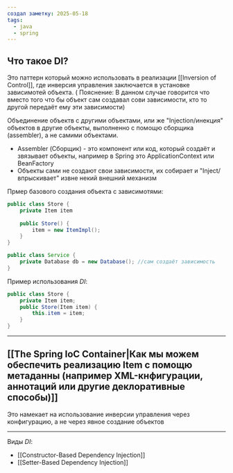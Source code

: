 ```yaml
---
создал заметку: 2025-05-18
tags:
  - java
  - spring
---
```

## Что такое DI?
Это паттерн который можно использовать в реализации [[Inversion of Control]], где инверсия управления заключается в установке зависимотей объекта. ( Пояснение: В данном случае говорится что вместо того что бы объект сам создавал сови зависимости, кто то другой передаёт ему эти зависимости)

Объединение объектв с другими объектами, или же "Injection/инекция" объектов в другие объекты, выполненно с помощю сборщика (assembler), а не самими объектами.
- Assembler (Сборщик) - это компонент или код, который создаёт и звязывает объекты, например в Spring это ApplicationContext или  BeanFactory
- Объекты сами не создают свои зависимости, их собирает и "Inject/впрыскивает" извне некий внешний механизм

Прмер базового создания объекта с зависимотями:
```java
public class Store {
	private Item item
	
	public Store() {
		item = new ItemImpl();
	}
}
```

```java
public class Service {
	private Database db = new Database(); //сам создаёт зависимость                                                  
}
```

Пример использования *DI*:

```java
public class Store {
	private Item item;
	public Store(Item item) {
		this.item = item;
	}
}
```

---
## [[The Spring IoC Container|Как мы можем обеспечить реализацию Item с помощю метаданны (например XML-кнфигурации, аннотаций или другие деклоративные способы)]]
Это намекает на использование инверсии управления через конфигурацию, а не через явное создание объектов

---

Виды *DI*:
- [[Constructor-Based Dependency Injection]]
- [[Setter-Based Dependency Injection]]